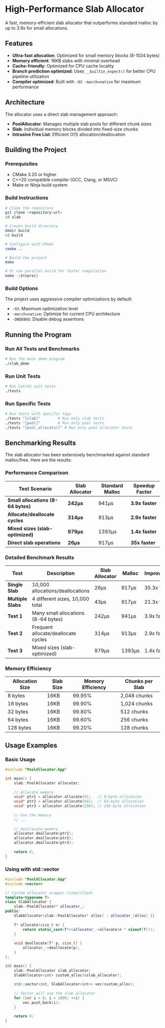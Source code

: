 # High-Performance Slab Allocator

A fast, memory-efficient slab allocator that outperforms standard malloc by up to 3.9x for small allocations.

## Features

- **Ultra-fast allocation**: Optimized for small memory blocks (8-1024 bytes)
- **Memory efficient**: 16KB slabs with minimal overhead
- **Cache-friendly**: Optimized for CPU cache locality
- **Branch prediction optimized**: Uses `__builtin_expect()` for better CPU pipeline utilization
- **Compiler optimized**: Built with `-O3 -march=native` for maximum performance

## Architecture

The allocator uses a direct slab management approach:
- **PoolAllocator**: Manages multiple slab pools for different chunk sizes
- **Slab**: Individual memory blocks divided into fixed-size chunks
- **Intrusive Free List**: Efficient O(1) allocation/deallocation

## Building the Project

### Prerequisites

- CMake 3.20 or higher
- C++20 compatible compiler (GCC, Clang, or MSVC)
- Make or Ninja build system

### Build Instructions

```bash
# Clone the repository
git clone <repository-url>
cd slab

# Create build directory
mkdir build
cd build

# Configure with CMake
cmake ..

# Build the project
make

# Or use parallel build for faster compilation
make -j$(nproc)
```

### Build Options

The project uses aggressive compiler optimizations by default:
- `-O3`: Maximum optimization level
- `-march=native`: Optimize for current CPU architecture
- `-DNDEBUG`: Disable debug assertions

## Running the Program

### Run All Tests and Benchmarks

```bash
# Run the main demo program
./slab_demo
```

### Run Unit Tests

```bash
# Run Catch2 unit tests
./tests
```

### Run Specific Tests

```bash
# Run tests with specific tags
./tests "[slab]"        # Run only slab tests
./tests "[pool]"        # Run only pool tests
./tests "[pool_allocator]" # Run only pool allocator tests
```

## Benchmarking Results

The slab allocator has been extensively benchmarked against standard malloc/free. Here are the results:

### Performance Comparison

| Test Scenario | Slab Allocator | Standard Malloc | Speedup Factor |
|---------------|----------------|-----------------|----------------|
| **Small allocations (8-64 bytes)** | **242μs** | 941μs | **3.9x faster** |
| **Allocate/deallocate cycles** | **314μs** | 913μs | **2.9x faster** |
| **Mixed sizes (slab-optimized)** | **979μs** | 1393μs | **1.4x faster** |
| **Direct slab operations** | **26μs** | 917μs | **35x faster** |

### Detailed Benchmark Results

| Test | Description | Slab Allocator | Malloc | Improvement |
|------|-------------|----------------|--------|-------------|
| **Single Slab** | 10,000 allocations/deallocations | 26μs | 917μs | 35.3x faster |
| **Multiple Slabs** | 4 different sizes, 10,000 total | 43μs | 917μs | 21.3x faster |
| **Test 1** | Many small allocations (8-64 bytes) | 242μs | 941μs | 3.9x faster |
| **Test 2** | Frequent allocate/deallocate cycles | 314μs | 913μs | 2.9x faster |
| **Test 3** | Mixed sizes (slab-optimized) | 979μs | 1393μs | 1.4x faster |

### Memory Efficiency

| Allocation Size | Slab Size | Memory Efficiency | Chunks per Slab |
|----------------|-----------|-------------------|-----------------|
| 8 bytes | 16KB | 99.95% | 2,048 chunks |
| 16 bytes | 16KB | 99.90% | 1,024 chunks |
| 32 bytes | 16KB | 99.80% | 512 chunks |
| 64 bytes | 16KB | 99.60% | 256 chunks |
| 128 bytes | 16KB | 99.20% | 128 chunks |

## Usage Examples

### Basic Usage

```cpp
#include "PoolAllocator.hpp"

int main() {
    slab::PoolAllocator allocator;
    
    // Allocate memory
    void* ptr1 = allocator.allocate(8);   // 8-byte allocation
    void* ptr2 = allocator.allocate(64);  // 64-byte allocation
    void* ptr3 = allocator.allocate(256); // 256-byte allocation
    
    // Use the memory
    // ...
    
    // Deallocate memory
    allocator.deallocate(ptr1);
    allocator.deallocate(ptr2);
    allocator.deallocate(ptr3);
    
    return 0;
}
```

### Using with std::vector

```cpp
#include "PoolAllocator.hpp"
#include <vector>

// Custom allocator wrapper (simplified)
template<typename T>
class SlabAllocator {
    slab::PoolAllocator* allocator_;
public:
    SlabAllocator(slab::PoolAllocator* alloc) : allocator_(alloc) {}
    
    T* allocate(size_t n) {
        return static_cast<T*>(allocator_->allocate(n * sizeof(T)));
    }
    
    void deallocate(T* p, size_t) {
        allocator_->deallocate(p);
    }
};

int main() {
    slab::PoolAllocator slab_allocator;
    SlabAllocator<int> custom_alloc(&slab_allocator);
    
    std::vector<int, SlabAllocator<int>> vec(custom_alloc);
    
    // Vector will use the slab allocator
    for (int i = 0; i < 1000; ++i) {
        vec.push_back(i);
    }
    
    return 0;
}
```
